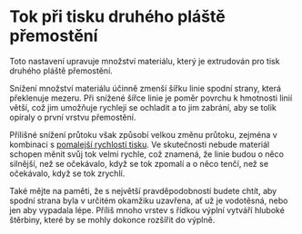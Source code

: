 Tok při tisku druhého pláště přemostění
====
Toto nastavení upravuje množství materiálu, který je extrudován pro tisk druhého pláště přemostění.

Snížení množství materiálu účinně zmenší šířku linie spodní strany, která překlenuje mezeru. Při snížené šířce linie je poměr povrchu k hmotnosti linií větší, což jim umožňuje rychleji se ochladit a to jim zabrání, aby se tolik opíraly o první vrstvu přemostění.

Přílišné snížení průtoku však způsobí velkou změnu průtoku, zejména v kombinaci s [pomalejší rychlostí tisku](bridge_skin_speed_2.md). Ve skutečnosti nebude materiál schopen měnit svůj tok velmi rychle, což znamená, že linie budou o něco silnější, než se očekávalo, když se tok zpomalí a o něco tenčí, než se očekávalo, když se tok zrychlí.

Také mějte na paměti, že s největší pravděpodobností budete chtít, aby spodní strana byla v určitém okamžiku uzavřena, ať už je vodotěsná, nebo jen aby vypadala lépe. Příliš mnoho vrstev s řídkou výplní vytváří hluboké štěrbiny, které by se mohly dokonce rozšířit do výplně.
